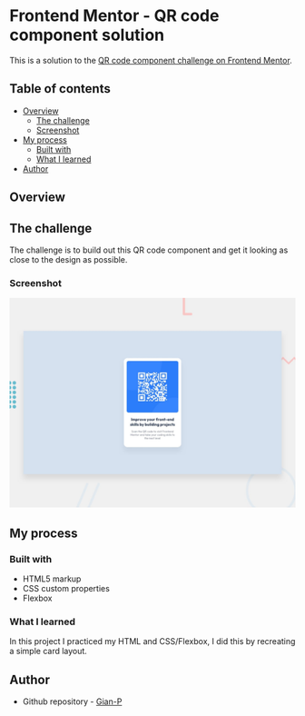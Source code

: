 # Frontend Mentor - QR code component solution

This is a solution to the [QR code component challenge on Frontend Mentor](https://www.frontendmentor.io/challenges/qr-code-component-iux_sIO_H). 

## Table of contents

- [Overview](#overview)
  - [The challenge](#the-challenge)
  - [Screenshot](#screenshot)
- [My process](#my-process)
  - [Built with](#built-with)
  - [What I learned](#what-i-learned)
- [Author](#author)

## Overview

## The challenge

The challenge is to build out this QR code component and get it looking as close to the design as possible.

### Screenshot

![Design preview for the QR code component coding challenge](./design/desktop-preview.jpg)

## My process

### Built with

- HTML5 markup
- CSS custom properties
- Flexbox

### What I learned

In this project I practiced my HTML and CSS/Flexbox, I did this by recreating a simple card layout.

## Author

- Github repository - [Gian-P](https://github.com/Gian-P)

